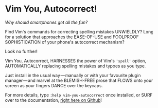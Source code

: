 # Vim You, Autocorrect!

*Why should smartphones get all the fun?*

Find Vim's commands for correcting spelling mistakes UNWIELDLY? Long for a
solution that approaches the EASE-OF-USE and FOOLPROOF SOPHISTICATION of your
phone's autocorrect mechanism?

Look no further!

Vim You, Autocorrect, HARNESSES the power of Vim's `'spell'` option,
AUTOMATICALLY replacing spelling mistakes and typoes as you type.

Just install in the usual way&#8202;&mdash;&#8202;manually or with your
favourite plugin manager&#8202;&mdash;&#8202;and marvel at the BLEMISH-FREE
prose that FLOWS onto your screen as your fingers DANCE over the keycaps.

For more details, type `:help vim-you-autocorrect` once installed, or SURF
over to the documentation, [right here on
Github](https://github.com/sedm0784/vim-you-autocorrect/blob/master/doc/vim-you-autocorrect.txt)!
